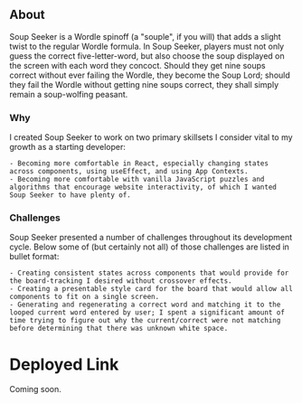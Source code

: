 ## About

Soup Seeker is a Wordle spinoff (a "souple", if you will) that adds a slight twist to the regular Wordle formula. In Soup Seeker, players must not only guess the correct five-letter-word, but also choose the soup displayed on the screen with each word they concoct. Should they get nine soups correct without ever failing the Wordle, they become the Soup Lord; should they fail the Wordle without getting nine soups correct, they shall simply remain a soup-wolfing peasant.

### Why

I created Soup Seeker to work on two primary skillsets I consider vital to my growth as a starting developer:

    - Becoming more comfortable in React, especially changing states across components, using useEffect, and using App Contexts.
    - Becoming more comfortable with vanilla JavaScript puzzles and algorithms that encourage website interactivity, of which I wanted Soup Seeker to have plenty of.

### Challenges

Soup Seeker presented a number of challenges throughout its development cycle. Below some of (but certainly not all) of those challenges are listed in bullet format:

    - Creating consistent states across components that would provide for the board-tracking I desired without crossover effects.
    - Creating a presentable style card for the board that would allow all components to fit on a single screen.
    - Generating and regenerating a correct word and matching it to the looped current word entered by user; I spent a significant amount of time trying to figure out why the current/correct were not matching before determining that there was unknown white space.

# Deployed Link

Coming soon.
